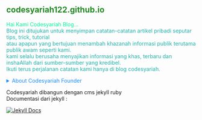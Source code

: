<h2 style='color:forestgreen;'>codesyariah122.github.io</h2>

<p style='color:mediumspringgreen;'>
Hai Kami Codesyariah Blog...<br/>
<span style='color:lightseagreen;'>Blog ini ditujukan untuk menyimpan catatan-catatan artikel pribadi seputar tips, trick, tutorial<br/>
atau apapun yang bertujuan menambah khazanah informasi publik terutama publik awam seperti kami.<br/>
kami selalu berusaha menyajikan informasi yang khas, terbaru dan inshaAllah dari sumber-sumber yang kredibel.<br/>
Ikuti terus perjalanan catatan kami hanya di blog codesyariah.
</p>
<details>
<summary style='color:DodgerBlue;'>
About Codesyariah Founder
</summary>  
<img src="https://codesyariah122.github.io/IMG_20191224_051041.jpg" width="150" height="100"/><br/>
<a href="https://id.linkedin.com/in/puji-ermanto-1b619782">
Puji Ermanto As Founder Codesyariah
</a>
</details>  

Codesyariah dibangun dengan cms jekyll ruby  
Documentasi dari jekyll :  

[![Jekyll Docs](https://jekyllrb.com/img/logo-2x.png)](https://jekyllrb.com/docs/)  
